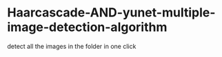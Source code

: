 # Haarcascade-AND-yunet-multiple-image-detection-algorithm
 detect all the images in the folder in one click
